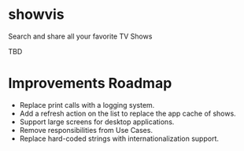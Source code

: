 # showvis

Search and share all your favorite TV Shows

TBD

# Improvements Roadmap

- Replace print calls with a logging system.
- Add a refresh action on the list to replace the app cache of shows.
- Support large screens for desktop applications.
- Remove responsibilities from Use Cases.
- Replace hard-coded strings with internationalization support.